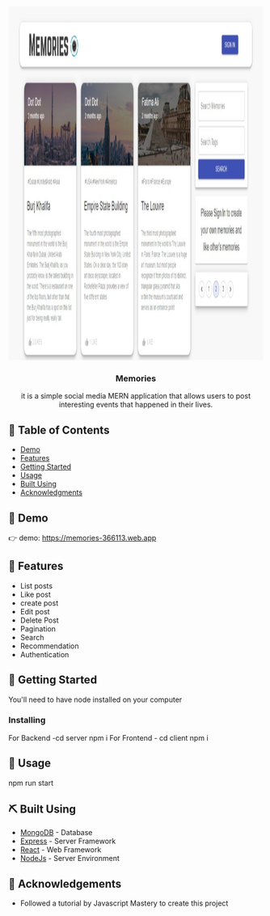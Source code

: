 <p align="center">
  <a href="" rel="noopener">
 <img width=900px height=700px src="https://raw.githubusercontent.com/annoyingoragen/Memories/main/client/src/Web%20capture_2-1-2023_21659_localhost.jpeg" alt="Project logo"></a>
</p>

<h3 align="center">Memories</h3>



<p align="center"> it is a simple social media MERN application that allows users to post interesting events that happened in their lives.
<br> 
</p>

## 📝 Table of Contents

- [Demo](#demo)
- [Features](#features)
- [Getting Started](#getting_started)
- [Usage](#usage)
- [Built Using](#built_using)
- [Acknowledgments](#acknowledgement)

## 🧐 Demo <a name = "demo"></a>

👉 demo: https://memories-366113.web.app

## 🚀 Features <a name = "features"></a>
- List posts
- Like post
- create post
- Edit post
- Delete Post
- Pagination
- Search
- Recommendation
- Authentication

## 🏁 Getting Started <a name = "getting_started"></a>

You'll need to have node installed on your computer

### Installing

For Backend -cd server npm i
For Frontend - cd client  npm i

## 🎈 Usage <a name="usage"></a>

npm run start


## ⛏️ Built Using <a name = "built_using"></a>

- [MongoDB](https://www.mongodb.com/) - Database
- [Express](https://expressjs.com/) - Server Framework
- [React](https://vuejs.org/) - Web Framework
- [NodeJs](https://nodejs.org/en/) - Server Environment


## 🎉 Acknowledgements <a name = "acknowledgement"></a>

- Followed a tutorial by Javascript Mastery to create this project 
